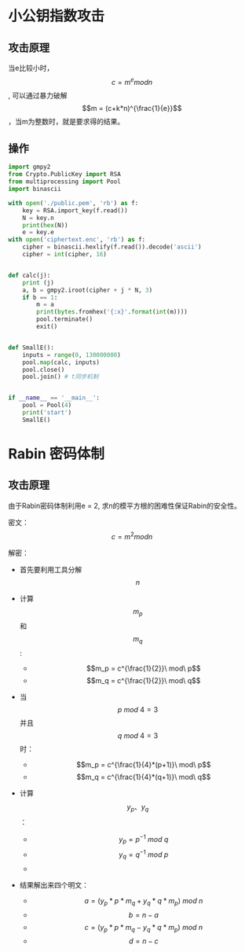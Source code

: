 # 小公钥指数攻击

## 攻击原理

当e比较小时，$$c = m^{e} mod n$$, 可以通过暴力破解$$m = (c+k*n)^{\frac{1}{e}}$$，当m为整数时，就是要求得的结果。

##  操作

```python
import gmpy2
from Crypto.PublicKey import RSA
from multiprocessing import Pool
import binascii

with open('./public.pem', 'rb') as f:
    key = RSA.import_key(f.read())
    N = key.n
    print(hex(N))
    e = key.e
with open('ciphertext.enc', 'rb') as f:
    cipher = binascii.hexlify(f.read()).decode('ascii')
    cipher = int(cipher, 16)


def calc(j):
    print (j)
    a, b = gmpy2.iroot(cipher + j * N, 3)
    if b == 1:
        m = a
        print(bytes.fromhex('{:x}'.format(int(m))))
        pool.terminate()
        exit()


def SmallE():
    inputs = range(0, 130000000)
    pool.map(calc, inputs)
    pool.close()
    pool.join() # t同步机制


if __name__ == '__main__':
    pool = Pool(4)
    print('start')
    SmallE()
```

# Rabin 密码体制

## 攻击原理

由于Rabin密码体制利用e = 2, 求n的模平方根的困难性保证Rabin的安全性。

密文：$$c = m^{2} mod n$$

解密：

- 首先要利用工具分解$$n$$

- 计算$$m_p$$和$$m_q$$:
  - $$m_p = c^{\frac{1}{2}}\ mod\ p$$
  - $$m_q = c^{\frac{1}{2}}\ mod\ q$$
- 当$$p\ mod\ 4 = 3$$并且$$q\ mod \ 4 = 3$$时：
  - $$m_p = c^{\frac{1}{4}*(p+1)}\ mod\ p$$
  - $$m_q = c^{\frac{1}{4}*(q+1)}\ mod\ q$$
- 计算$$y_p 、 y_q$$：
  - $$y_p = p^{-1}\ mod \ q$$
  - $$y_q =q^{-1}\ mod \ p$$
  - 
- 结果解出来四个明文：
  - $$a = (y_p *p*m_q + y_q*q*m_p)\ mod\ n$$
  - $$b = n-a$$
  - $$c = (y_p*p*m_q-y_q*q*m_p)\ mod \ n$$
  - $$d = n-c$$

